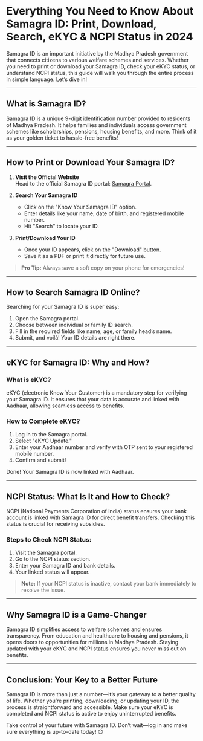 # Everything You Need to Know About Samagra ID: Print, Download, Search, eKYC & NCPI Status in 2024

Samagra ID is an important initiative by the Madhya Pradesh government that connects citizens to various welfare schemes and services. Whether you need to print or download your Samagra ID, check your eKYC status, or understand NCPI status, this guide will walk you through the entire process in simple language. Let’s dive in!

---

## What is Samagra ID?

Samagra ID is a unique 9-digit identification number provided to residents of Madhya Pradesh. It helps families and individuals access government schemes like scholarships, pensions, housing benefits, and more. Think of it as your golden ticket to hassle-free benefits!

---

## How to Print or Download Your Samagra ID?

1. **Visit the Official Website**  
   Head to the official Samagra ID portal: [Samagra Portal](https://sarkariresultrojgar.co).

2. **Search Your Samagra ID**  
   - Click on the "Know Your Samagra ID" option.  
   - Enter details like your name, date of birth, and registered mobile number.  
   - Hit "Search" to locate your ID.

3. **Print/Download Your ID**  
   - Once your ID appears, click on the "Download" button.  
   - Save it as a PDF or print it directly for future use.

> **Pro Tip:** Always save a soft copy on your phone for emergencies!

---

## How to Search Samagra ID Online?

Searching for your Samagra ID is super easy:
1. Open the Samagra portal.  
2. Choose between individual or family ID search.  
3. Fill in the required fields like name, age, or family head’s name.  
4. Submit, and voilà! Your ID details are right there.

---

## eKYC for Samagra ID: Why and How?

### What is eKYC?  
eKYC (electronic Know Your Customer) is a mandatory step for verifying your Samagra ID. It ensures that your data is accurate and linked with Aadhaar, allowing seamless access to benefits.

### How to Complete eKYC?  
1. Log in to the Samagra portal.  
2. Select "eKYC Update."  
3. Enter your Aadhaar number and verify with OTP sent to your registered mobile number.  
4. Confirm and submit!

Done! Your Samagra ID is now linked with Aadhaar.

---

## NCPI Status: What Is It and How to Check?

NCPI (National Payments Corporation of India) status ensures your bank account is linked with Samagra ID for direct benefit transfers. Checking this status is crucial for receiving subsidies.

### Steps to Check NCPI Status:  
1. Visit the Samagra portal.  
2. Go to the NCPI status section.  
3. Enter your Samagra ID and bank details.  
4. Your linked status will appear.

> **Note:** If your NCPI status is inactive, contact your bank immediately to resolve the issue.

---

## Why Samagra ID is a Game-Changer

Samagra ID simplifies access to welfare schemes and ensures transparency. From education and healthcare to housing and pensions, it opens doors to opportunities for millions in Madhya Pradesh. Staying updated with your eKYC and NCPI status ensures you never miss out on benefits.

---

## Conclusion: Your Key to a Better Future

Samagra ID is more than just a number—it’s your gateway to a better quality of life. Whether you’re printing, downloading, or updating your ID, the process is straightforward and accessible. Make sure your eKYC is completed and NCPI status is active to enjoy uninterrupted benefits.

Take control of your future with Samagra ID. Don’t wait—log in and make sure everything is up-to-date today! 😊
